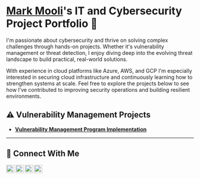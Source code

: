 # <a href="https://www.linkedin.com/in/Mark Mooli/">Mark Mooli</a>'s IT and Cybersecurity Project Portfolio 🔐

I'm passionate about cybersecurity and thrive on solving complex challenges through hands-on projects. Whether it's vulnerability management or threat detection, I enjoy diving deep into the evolving threat landscape to build practical, real-world solutions.

With experience in cloud platforms like Azure, AWS, and GCP I'm especially interested in securing cloud infrastructure and continuously learning how to strengthen systems at scale. Feel free to explore the projects below to see how I’ve contributed to improving security operations and building resilient environments.


## ⚠️ Vulnerability Management Projects

- **[Vulnerability Management Program Implementation](https://github.com/msmooli/Vulnerability-Management-Program/)**

<hr/>

## 🤳 Connect With Me

[<img align="left" alt="___________ | YouTube" width="22px" src="https://cdn.jsdelivr.net/npm/simple-icons@v3/icons/youtube.svg" />][youtube]
[<img align="left" alt="___________ | Twitter" width="22px" src="https://cdn.jsdelivr.net/npm/simple-icons@v3/icons/twitter.svg" />][twitter]
[<img align="left" alt="https://www.linkedin.com/in/markmooli/___________ | LinkedIn" width="22px" src="https://cdn.jsdelivr.net/npm/simple-icons@v3/icons/linkedin.svg" />][linkedin]
[<img align="left" alt="___________ | Instagram" width="22px" src="https://cdn.jsdelivr.net/npm/simple-icons@v3/icons/instagram.svg" />][instagram]

[twitter]: https://twitter.com/___________
[youtube]: https://www.youtube.com/c/___________
[instagram]: https://www.instagram.com/___________
[linkedin]: https://linkedin.com/in/https://www.linkedin.com/in/markmooli/

<!--
<img width="35" alt="image" src="https://github.com/user-attachments/assets/2f41c7cd-5ea8-4475-b451-a37161b6c3fb"> 
<img width="35" alt="image" src="https://github.com/user-attachments/assets/77649969-9910-4994-8b96-74a116cfb2a8">
-->

